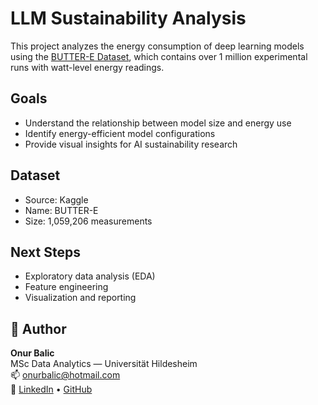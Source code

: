 # LLM Sustainability Analysis

This project analyzes the energy consumption of deep learning models using the [BUTTER-E Dataset](https://www.kaggle.com/datasets/pavankumar4757/butter-e-energy-data-for-deep-learning-models), which contains over 1 million experimental runs with watt-level energy readings.

## Goals
- Understand the relationship between model size and energy use
- Identify energy-efficient model configurations
- Provide visual insights for AI sustainability research

## Dataset
- Source: Kaggle
- Name: BUTTER-E
- Size: 1,059,206 measurements

## Next Steps
- Exploratory data analysis (EDA)
- Feature engineering
- Visualization and reporting

## 🙋 Author

**Onur Balic**  
MSc Data Analytics — Universität Hildesheim  
📫 [onurbalic@hotmail.com](mailto:onurbalic@hotmail.com)  
🔗 [LinkedIn](https://linkedin.com/in/onur-balic) • [GitHub](https://github.com/onurbalicc)
